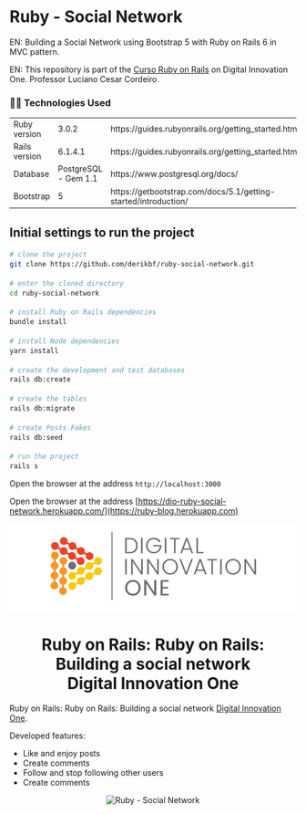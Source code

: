 # Ruby - Social Network

EN: Building a Social Network using Bootstrap 5 with Ruby on Rails 6 in MVC pattern.

EN: This repository is part of the [Curso Ruby on Rails](https://web.dio.me/home) on Digital Innovation One. Professor Luciano Cesar Cordeiro.

<h3>👨‍💻 Technologies Used</h3>

<table>
  <tr>
    <td>Ruby version</td>
    <td>
      3.0.2
    </td>
    <td>
      https://guides.rubyonrails.org/getting_started.html
    </td>
  </tr>
  <tr>
    <td>Rails version</td>
    <td>
      6.1.4.1
    </td>
    <td>
      https://guides.rubyonrails.org/getting_started.html
    </td>
  </tr>
  <tr>
    <td>Database</td>
    <td> PostgreSQL - Gem 1.1</td>
    <td>
      https://www.postgresql.org/docs/
    </td>
  </tr>
    <tr>
    <td>Bootstrap</td>
    <td>
      5
    </td>
    <td>
      https://getbootstrap.com/docs/5.1/getting-started/introduction/
    </td>
  </tr>
</table>

## Initial settings to run the project

```bash
# clone the project
git clone https://github.com/derikbf/ruby-social-network.git

# enter the cloned directory
cd ruby-social-network

# install Ruby on Rails dependencies
bundle install

# install Node dependencies
yarn install

# create the development and test databases
rails db:create

# create the tables
rails db:migrate

# create Posts Fakes
rails db:seed

# run the project
rails s
```
Open the browser at the address `http://localhost:3000`

Open the browser at the address [https://dio-ruby-social-network.herokuapp.com/](https://ruby-blog.herokuapp.com)

<!--Banner session-->
<p align="center">
  <img src="./app/assets/images/banner-dio.png" alt="DIO" title="Digital Innovation One">
</p>

<!--About session-->
<h1 align="center">Ruby on Rails: Ruby on Rails: Building a social network<br>Digital Innovation One</h1>

Ruby on Rails: Ruby on Rails: Building a social network [Digital Innovation One](https://digitalinnovation.one/).

Developed features:
- Like and enjoy posts
- Create comments
- Follow and stop following other users
- Create comments

<p align="center"><img src="./app/assets/images/social-network.gif" title="Ruby - Social Network"></p>

